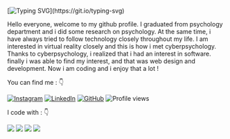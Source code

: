 [![Typing SVG](https://readme-typing-svg.herokuapp.com?font=Roboto+Slab&size=24&color=D4D21B&lines=Hi+there!+I'm+Devrim;Welcome+my+github+profile!)](https://git.io/typing-svg)


Hello everyone, welcome to my github profile. I graduated from psychology department and i did some research on psychology. 
At the same time, i have always tried to follow technology closely throughout my life. I am interested in virtual reality closely and this is how i met cyberpsychology. Thanks to cyberpsychology, i realized that i had an interest in software. finally i was able to find my interest, and that was web design and development. Now i am coding and i enjoy that a lot !


You can find me : 👇

[![Instagram](https://img.shields.io/badge/Instagram-%23E4405F.svg?style=for-the-badge&logo=Instagram&logoColor=white)](https://www.instagram.com/devrimakgun/)
[![LinkedIn](https://img.shields.io/badge/linkedin-%230077B5.svg?style=for-the-badge&logo=linkedin&logoColor=white)](https://www.linkedin.com/in/devrimakgun/)
[![GitHub](https://img.shields.io/badge/github-%23121011.svg?style=for-the-badge&logo=github&logoColor=white)](https://github.com/devrimakgun)
![Profile views](https://gpvc.arturio.dev/devrimakgun)


I code with :  👇

<img src="https://img.shields.io/badge/abap-0078D7?style=for-the-badge&logo=sap&logoColor=white"/> <img src="https://img.shields.io/badge/JavaScript-F7DF1E?style=for-the-badge&logo=javascript&logoColor=white"/> <img src="https://img.shields.io/badge/HTML-239120?style=for-the-badge&logo=html5&logoColor=white"/>  <img src="https://img.shields.io/badge/CSS-239120?&style=for-the-badge&logo=css3&logoColor=white"/>


